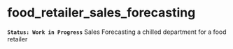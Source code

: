 # food_retailer_sales_forecasting
**`Status: Work in Progress`**
Sales Forecasting a chilled department for a food retailer
